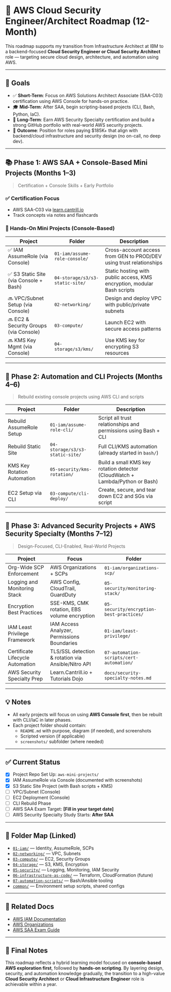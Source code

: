 # 🚀 AWS Cloud Security Engineer/Architect Roadmap (12-Month)

This roadmap supports my transition from Infrastructure Architect at IBM to a backend-focused **Cloud Security Engineer or Cloud Security Architect** role — targeting secure cloud design, architecture, and automation using AWS.

---

## 🎯 Goals

- ✅ **Short-Term**: Focus on AWS Solutions Architect Associate (SAA-C03) certification using AWS Console for hands-on practice.
- 🎓 **Mid-Term**: After SAA, begin scripting-based projects (CLI, Bash, Python, IaC).
- 🔐 **Long-Term**: Earn AWS Security Specialty certification and build a strong GitHub portfolio with real-world AWS security projects.
- 💼 **Outcome**: Position for roles paying $185K+ that align with backend/cloud infrastructure and security design (no on-call, no deep dev).

---

## 📚 Phase 1: AWS SAA + Console-Based Mini Projects (Months 1–3)

> Certification + Console Skills + Early Portfolio

### ✅ Certification Focus
- AWS SAA-C03 via [learn.cantrill.io](https://learn.cantrill.io/)
- Track concepts via notes and flashcards

### 🧪 Hands-On Mini Projects (Console-Based)
| Project | Folder | Description |
|--------|--------|-------------|
| ✅ IAM AssumeRole (via Console) | `01-iam/assume-role-console/` | Cross-account access from GEN to PROD/DEV using trust relationships |
| ✅ S3 Static Site (via Console + Bash) | `04-storage/s3/s3-static-site/` | Static hosting with public access, KMS encryption, modular Bash scripts |
| 🔜 VPC/Subnet Setup (via Console) | `02-networking/` | Design and deploy VPC with public/private subnets |
| 🔜 EC2 & Security Groups (via Console) | `03-compute/` | Launch EC2 with secure access patterns |
| 🔜 KMS Key Mgmt (via Console) | `04-storage/s3/kms/` | Use KMS key for encrypting S3 resources |

---

## 🧰 Phase 2: Automation and CLI Projects (Months 4–6)

> Rebuild existing console projects using AWS CLI and scripts

| Project | Folder | Description |
|--------|--------|-------------|
| Rebuild AssumeRole Setup | `01-iam/assume-role-cli/` | Script all trust relationships and permissions using Bash + CLI |
| Rebuild Static Site | `04-storage/s3/s3-static-site/` | Full CLI/KMS automation (already started in `bash/`) |
| KMS Key Rotation Automation | `05-security/kms-rotation/` | Build a small KMS key rotation detector (CloudWatch + Lambda/Python or Bash) |
| EC2 Setup via CLI | `03-compute/cli-deploy/` | Create, secure, and tear down EC2 and SGs via script |

---

## 🔐 Phase 3: Advanced Security Projects + AWS Security Specialty (Months 7–12)

> Design-Focused, CLI-Enabled, Real-World Projects

| Project | Focus | Folder |
|--------|-------|--------|
| Org-Wide SCP Enforcement | AWS Organizations + SCPs | `01-iam/organizations-scp/` |
| Logging and Monitoring Stack | AWS Config, CloudTrail, GuardDuty | `05-security/monitoring-stack/` |
| Encryption Best Practices | SSE-KMS, CMK rotation, EBS volume encryption | `05-security/encryption-best-practices/` |
| IAM Least Privilege Framework | IAM Access Analyzer, Permissions Boundaries | `01-iam/least-privilege/` |
| Certificate Lifecycle Automation | TLS/SSL detection & rotation via Ansible/Nitro API | `07-automation-scripts/cert-automation/` |
| AWS Security Specialty Prep | Learn.Cantrill.io + Tutorials Dojo | `docs/security-specialty-notes.md` |

---

## 💡 Notes

- All early projects will focus on using **AWS Console first**, then be rebuilt with CLI/IaC in later phases.
- Each project folder should contain:
  - `README.md` with purpose, diagram (if needed), and screenshots
  - Scripted version (if applicable)
  - `screenshots/` subfolder (where needed)

---

## ✅ Current Status

- [x] Project Repo Set Up: `aws-mini-projects/`
- [x] IAM AssumeRole via Console (documented with screenshots)
- [x] S3 Static Site Project (with Bash scripts + KMS)
- [ ] VPC/Subnet (Console)
- [ ] EC2 Deployment (Console)
- [ ] CLI Rebuild Phase
- [ ] AWS SAA Exam Target: **[Fill in your target date]**
- [ ] AWS Security Specialty Study Starts: **After SAA**

---

## 📂 Folder Map (Linked)

- [`01-iam/`](./01-iam/) — Identity, AssumeRole, SCPs
- [`02-networking/`](./02-networking/) — VPC, Subnets
- [`03-compute/`](./03-compute/) — EC2, Security Groups
- [`04-storage/`](./04-storage/) — S3, KMS, Encryption
- [`05-security/`](./05-security/) — Logging, Monitoring, IAM Security
- [`06-infrastructure-as-code/`](./06-infrastructure-as-code/) — Terraform, CloudFormation (future)
- [`07-automation-scripts/`](./07-automation-scripts/) — Bash/Ansible tooling
- [`common/`](./common/) — Environment setup scripts, shared configs

---

## 📎 Related Docs

- [AWS IAM Documentation](https://docs.aws.amazon.com/IAM/latest/UserGuide/introduction.html)
- [AWS Organizations](https://docs.aws.amazon.com/organizations/latest/userguide/orgs_introduction.html)
- [AWS SAA Exam Guide](https://aws.amazon.com/certification/certified-solutions-architect-associate/)

---

## 🧠 Final Notes

This roadmap reflects a hybrid learning model focused on **console-based AWS exploration first**, followed by **hands-on scripting**. By layering design, security, and automation knowledge gradually, the transition to a high-value **Cloud Security Architect** or **Cloud Infrastructure Engineer** role is achievable within a year.
